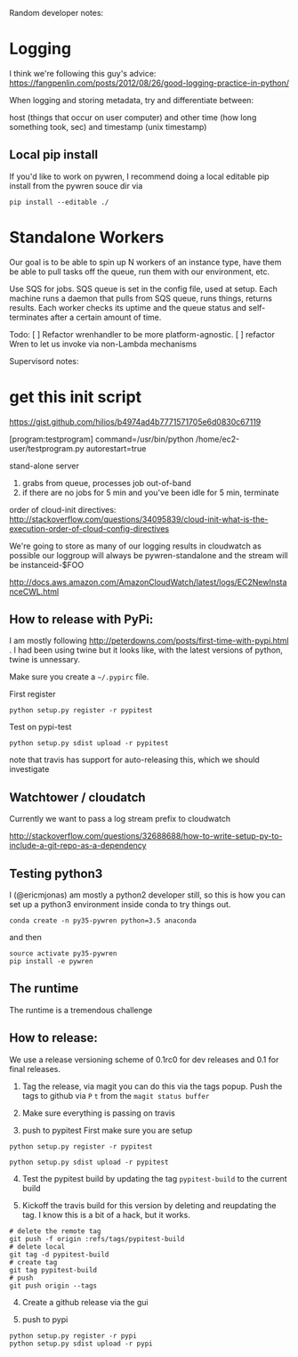 Random developer notes:

# Logging

I think we're following this guy's advice:
https://fangpenlin.com/posts/2012/08/26/good-logging-practice-in-python/

When logging and storing metadata, try and differentiate between:

host (things that occur on user computer) and other
time (how long something took, sec) and timestamp (unix timestamp) 

## Local pip install
If you'd like to work on pywren, I recommend doing a local editable pip install
from the pywren souce dir via

```
pip install --editable ./
```


# Standalone Workers

Our goal is to be able to spin up N workers of an instance type, have
them be able to pull tasks off the queue, run them with our
environment, etc.

Use SQS for jobs. SQS queue is set in the config file, used at setup. 
Each machine runs a daemon that pulls from SQS queue, runs things, returns
results. 
Each worker checks its uptime and the queue status and self-terminates
after a certain amount of time. 

Todo: 
[ ] Refactor wrenhandler to be more platform-agnostic. 
[ ] refactor Wren to let us invoke via non-Lambda mechanisms




Supervisord notes:
# get this init script

https://gist.github.com/hilios/b4974ad4b7771571705e6d0830c67119


[program:testprogram]
command=/usr/bin/python /home/ec2-user/testprogram.py
autorestart=true


stand-alone server
1. grabs from queue, processes job out-of-band
2. if there are no jobs for 5 min and you've been idle for 5 min, terminate


order of cloud-init directives:
http://stackoverflow.com/questions/34095839/cloud-init-what-is-the-execution-order-of-cloud-config-directives

We're going to store as many of our logging results in cloudwatch as possible
our loggroup will always be pywren-standalone
and the stream will be instanceid-$FOO


http://docs.aws.amazon.com/AmazonCloudWatch/latest/logs/EC2NewInstanceCWL.html


## How to release with PyPi:
I am mostly following http://peterdowns.com/posts/first-time-with-pypi.html . I had
been using twine but it looks like, with the latest versions of python, 
twine is unnessary. 

Make sure you create a `~/.pypirc` file. 

First register
```
python setup.py register -r pypitest
```

Test on pypi-test
```
python setup.py sdist upload -r pypitest
```



note that travis has support for auto-releasing this, which we should investigate

## Watchtower / cloudatch
Currently we want to pass a log stream prefix to cloudwatch

http://stackoverflow.com/questions/32688688/how-to-write-setup-py-to-include-a-git-repo-as-a-dependency


## Testing python3

I (@ericmjonas) am mostly a python2 developer still, so this is how
you can set up a python3 environment inside conda to try things out.

```
conda create -n py35-pywren python=3.5 anaconda
```
and then
```
source activate py35-pywren
pip install -e pywren
```

## The runtime
The runtime is a tremendous challenge

## How to release:

We use a release versioning scheme of 0.1rc0 for dev releases and 0.1
for final releases.

1. Tag the release, via magit you can do this via the tags popup. Push the tags to github via `P` `t` from the `magit status buffer`

2. Make sure everything is passing on travis

3. push to pypitest
First make sure you are setup
```
python setup.py register -r pypitest
```

```
python setup.py sdist upload -r pypitest
```
4. Test the pypitest build by updating the tag `pypitest-build` to the current build

5. Kickoff the travis build for this version by deleting and reupdating the tag. I know
this is a bit of a hack, but it works. 

```
# delete the remote tag
git push -f origin :refs/tags/pypitest-build
# delete local 
git tag -d pypitest-build
# create tag
git tag pypitest-build
# push
git push origin --tags
```

4. Create a github release via the gui

5. push to pypi

```
python setup.py register -r pypi
python setup.py sdist upload -r pypi
```

